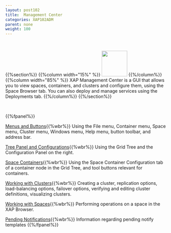 ```yaml
---
layout: post102
title:  Management Center
categories: XAP102ADM
parent: none
weight: 100
---
```


<br>

{{%section%}}
{{%column width="15%" %}}
<img src="/attachment_files/subject/MonitoringAndManagement.png" width="80" height="80">
{{%/column%}}
{{%column width="85%" %}}
XAP Management Center is a GUI that allows you to view spaces, containers, and clusters and configure them, using the Space Browser tab. You can also deploy and manage services using the Deployments tab.
{{%/column%}}
{{%/section%}}

<br>

{{%fpanel%}}

[Menus and Buttons](./gigaspaces-browser-menus-and-buttons.html){{%wbr%}}
Using the File menu, Container menu, Space menu, Cluster menu, Windows menu, Help menu, button toolbar, and address bar.


[Tree Panel and Configurations](./gigaspaces-browser-tree-panel-and-configuration-panel.html){{%wbr%}}
Using the Grid Tree and the Configuration Panel on the right.

[Space Containers](./gigaspaces-browser-managing-space-container.html){{%wbr%}}
Using the Space Container Configuration tab of a container node in the Grid Tree, and tool buttons relevant for containers.


[Working with Clusters](./working-with-clusters---gigaspaces-browser.html){{%wbr%}}
Creating a cluster, replication options, load-balancing options, failover options, verifying and editing cluster definitions, visualizing clusters.


[Working with Spaces](./working-with-spaces---gigaspaces-browser.html){{%wbr%}}
Performing operations on a space in the XAP Browser.


[Pending Notifications](./pending-notify-templates-information.html){{%wbr%}}
Information regarding pending notify templates
 {{%/fpanel%}}
